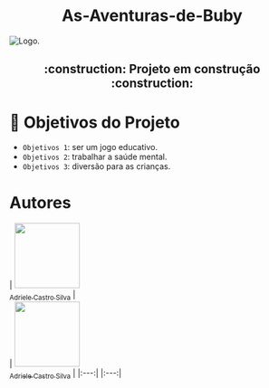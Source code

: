 <h1 align="center"> As-Aventuras-de-Buby</h1>

![Logo.](https://user-images.githubusercontent.com/104026202/233182427-64c14188-9e9e-4d72-9c55-9196ea5ffcc8.png)

<h2 align="center">
  :construction: Projeto em construção :construction:
</h2>

# :hammer: Objetivos do Projeto

- `Objetivos 1`: ser um jogo educativo.
- `Objetivos 2`: trabalhar a saúde mental.
- `Objetivos 3`: diversão para as crianças.

# Autores
| [<img src="https://user-images.githubusercontent.com/104026202/233195212-627393af-5dac-4543-aa1a-e7f8afedc119.png" width="115"><br><sub>Adriele Castro Silva</sub>](https://github.com/AdrieleCast) |  
| [<img src="https://user-images.githubusercontent.com/104026202/233195212-627393af-5dac-4543-aa1a-e7f8afedc119.png" width="115"><br><sub>Adriele Castro Silva</sub>](https://github.com/AdrieleCast) | 
|:---:| |:---:|

